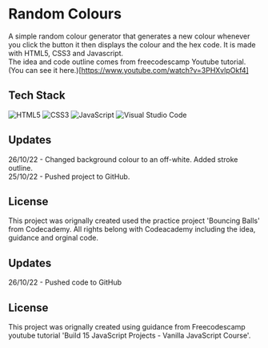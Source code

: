 # Random Colours
A simple random colour generator that generates a new colour whenever you click the button it then displays the colour and the hex code. It is made with HTML5, CSS3 and Javascript.\
The idea and code outline comes from freecodescamp Youtube tutorial. (You can see it here.)[https://www.youtube.com/watch?v=3PHXvlpOkf4]

## Tech Stack
![HTML5](https://img.shields.io/badge/html5-%23E34F26.svg?style=for-the-badge&logo=html5&logoColor=white) ![CSS3](https://img.shields.io/badge/css3-%231572B6.svg?style=for-the-badge&logo=css3&logoColor=white) ![JavaScript](https://img.shields.io/badge/javascript-%23323330.svg?style=for-the-badge&logo=javascript&logoColor=%23F7DF1E) ![Visual Studio Code](https://img.shields.io/badge/Visual%20Studio%20Code-0078d7.svg?style=for-the-badge&logo=visual-studio-code&logoColor=white)

## Updates
26/10/22 - Changed background colour to an off-white. Added stroke outline.\
25/10/22 - Pushed project to GitHub.

## License
This project was orignally created used the practice project 'Bouncing Balls' from Codecademy. 
All rights belong with Codeacademy including the idea, guidance and orginal code.



## Updates
26/10/22 - Pushed code to GitHub

## License
This project was orignally created using guidance from Freecodescamp youtube tutorial 'Build 15 JavaScript Projects - Vanilla JavaScript Course'.